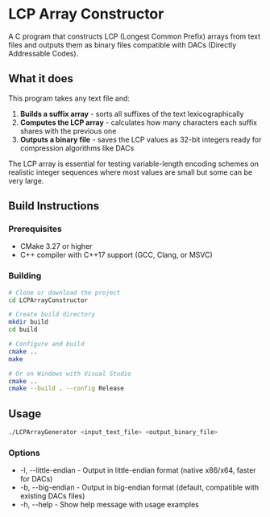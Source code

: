 # LCP Array Constructor
A C program that constructs LCP (Longest Common Prefix) arrays from text files and outputs them as binary files
compatible with DACs (Directly Addressable Codes).

## What it does
This program takes any text file and:

1. **Builds a suffix array** - sorts all suffixes of the text lexicographically
2. **Computes the LCP array** - calculates how many characters each suffix shares with the previous one
3. **Outputs a binary file** - saves the LCP values as 32-bit integers ready for compression algorithms like DACs

The LCP array is essential for testing variable-length encoding schemes on realistic integer sequences where most values
are small but some can be very large.

## Build Instructions
### Prerequisites
  * CMake 3.27 or higher
  * C++ compiler with C++17 support (GCC, Clang, or MSVC)

### Building
```sh
# Clone or download the project
cd LCPArrayConstructor

# Create build directory
mkdir build
cd build

# Configure and build
cmake ..
make

# Or on Windows with Visual Studio
cmake ..
cmake --build . --config Release
```

## Usage
```sh
./LCPArrayGenerator <input_text_file> <output_binary_file>
```

### Options
  * -l, --little-endian - Output in little-endian format (native x86/x64, faster for DACs)
  * -b, --big-endian - Output in big-endian format (default, compatible with existing DACs files)
  * -h, --help - Show help message with usage examples
